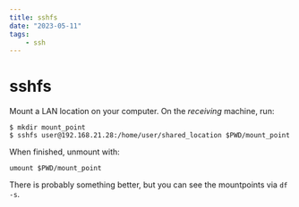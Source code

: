 ```yaml
---
title: sshfs
date: "2023-05-11"
tags:
    - ssh
---
```


# sshfs

Mount a LAN location on your computer. On the *receiving* machine, run:

```
$ mkdir mount_point 
$ sshfs user@192.168.21.28:/home/user/shared_location $PWD/mount_point
```

When finished, unmount with:
```
umount $PWD/mount_point
```

There is probably something better, but you can see the mountpoints via `df -s`. 

